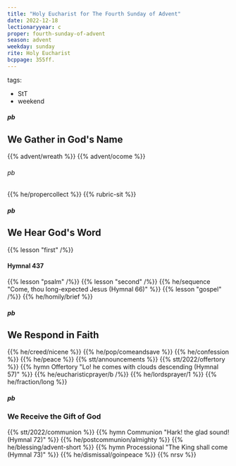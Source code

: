 ```yaml
---
title: "Holy Eucharist for The Fourth Sunday of Advent"
date: 2022-12-18
lectionaryyear: c
proper: fourth-sunday-of-advent
season: advent
weekday: sunday
rite: Holy Eucharist
bcppage: 355ff.
---
```

tags:
- StT
- weekend

##### pb
## We Gather in God's Name
{{% advent/wreath %}}
{{% advent/ocome %}}

###### pb
{{% he/propercollect %}}
{{% rubric-sit %}}

##### pb
## We Hear God's Word
{{% lesson "first" /%}}

#### Hymnal 437
{{% lesson "psalm" /%}}
{{% lesson "second" /%}}
{{% he/sequence "Come, thou long-expected Jesus (Hymnal 66)" %}}
{{% lesson "gospel" /%}}
{{% he/homily/brief %}}

##### pb
## We Respond in Faith
{{% he/creed/nicene %}}
{{% he/pop/comeandsave %}}
{{% he/confession %}}
{{% he/peace %}}
{{% stt/announcements %}}
{{% stt/2022/offertory %}}
{{% hymn Offertory "Lo! he comes with clouds descending (Hymnal 57)" %}}
{{% he/eucharisticprayer/b /%}}
{{% he/lordsprayer/1 %}}
{{% he/fraction/long %}}

##### pb
### We Receive the Gift of God
{{% stt/2022/communion %}}
{{% hymn Communion "Hark! the glad sound! (Hymnal 72)" %}}
{{% he/postcommunion/almighty %}}
{{% he/blessing/advent-short %}}
{{% hymn Processional "The King shall come (Hymnal 73)" %}}
{{% he/dismissal/goinpeace %}}
{{% nrsv %}}

